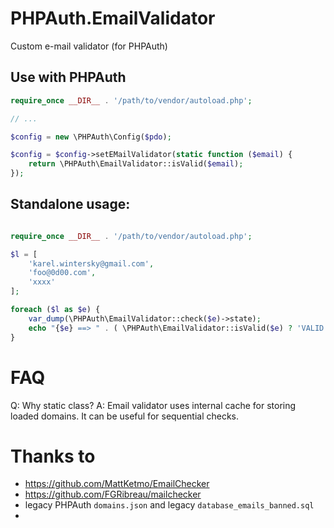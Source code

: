 # PHPAuth.EmailValidator

Custom e-mail validator (for PHPAuth)

## Use with PHPAuth

```php
require_once __DIR__ . '/path/to/vendor/autoload.php';

// ...

$config = new \PHPAuth\Config($pdo);

$config = $config->setEMailValidator(static function ($email) {
    return \PHPAuth\EmailValidator::isValid($email);
});
```

## Standalone usage:

```php

require_once __DIR__ . '/path/to/vendor/autoload.php';

$l = [
    'karel.wintersky@gmail.com',
    'foo@0d00.com',
    'xxxx'
];

foreach ($l as $e) {
    var_dump(\PHPAuth\EmailValidator::check($e)->state);
    echo "{$e} ==> " . ( \PHPAuth\EmailValidator::isValid($e) ? 'VALID' : 'INVALID' ) . PHP_EOL;
}

```

# FAQ

Q: Why static class? 
A: Email validator uses internal cache for storing loaded domains. It can be useful for sequential checks.

# Thanks to

- https://github.com/MattKetmo/EmailChecker 
- https://github.com/FGRibreau/mailchecker
- legacy PHPAuth `domains.json` and legacy `database_emails_banned.sql`
- 

